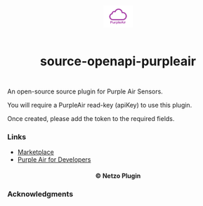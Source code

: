 <div align="center">
  <a href="https://netzo.io" target="_blank" >
    <img height="50" src="https://raw.githubusercontent.com/netzoio/netzo/main/plugins/sources/source-openapi-purpleair/src/assets/icon.png" style="margin: 12px 0px" />
  </a>

  <h1 style="padding: 6px 0px 24px 0px">source-openapi-purpleair</h1>
</div>

An open-source source plugin for Purple Air Sensors.

You will require a PurpleAir read-key (apiKey) to use this plugin.

Once created, please add the token to the required fields.

### Links

- [Marketplace](https://app.netzo.io/marketplace/source-openapi-purpleair)
- [Purple Air for Developers](https://api.purpleair.com/#api-welcome)

<div align="center">
  <h4>© Netzo Plugin</h4>
</div>

### Acknowledgments
